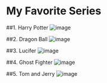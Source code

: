 # My Favorite Series

##1. Harry Potter
![image](https://user-images.githubusercontent.com/103616768/206832174-6bd98b4b-907d-440f-b62f-e85c411907ee.png)

##2. Dragon Ball
![image](https://user-images.githubusercontent.com/103616768/206832436-c04d5407-6978-46bc-892e-bd60f1f27da6.png)


##3. Lucifer 
![image](https://user-images.githubusercontent.com/103616768/206832572-d6e053ec-14a9-4454-906b-dce6dc2d13d1.png)


##4. Ghost Fighter 
![image](https://user-images.githubusercontent.com/103616768/206832721-88693f67-f1a2-4409-8677-91d22bdde82d.png)

##5. Tom and Jerry
![image](https://user-images.githubusercontent.com/103616768/206832802-0cacb5ef-f09c-4cd5-b6f5-f228cd711ba0.png)
